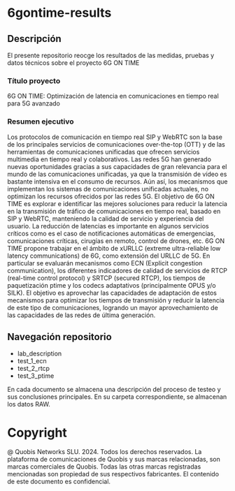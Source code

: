 # 6gontime-results

## Descripción

El presente repositorio reocge los resultados de las medidas, pruebas y datos
técnicos sobre el proyecto 6G ON TIME

### Título proyecto

6G ON TIME: Optimización de latencia en comunicaciones en tiempo real para 5G
avanzado

### Resumen ejecutivo

Los protocolos de comunicación en tiempo real SIP y WebRTC son la base de los
principales servicios de comunicaciones  over-the-top (OTT) y de las
herramientas de comunicaciones unificadas que ofrecen servicios multimedia en
tiempo real y colaborativos. Las redes 5G han generado nuevas oportunidades
gracias a sus capacidades de gran relevancia para el mundo de las comunicaciones
unificadas, ya que la transmisión de vídeo es bastante intensiva en el consumo
de recursos. Aún así, los mecanismos que implementan los sistemas de
comunicaciones unificadas actuales, no optimizan los recursos ofrecidos por las
redes 5G. El objetivo de 6G ON TIME es explorar e identificar las mejores
soluciones para reducir la latencia en la transmisión de tráfico de
comunicaciones en tiempo real, basado en SIP y WebRTC, manteniendo la calidad de
servicio y experiencia del usuario. La reducción de latencias es importante en
algunos servicios críticos como es el caso de notificaciones automáticas de
emergencias, comunicaciones críticas, cirugías en remoto, control de drones,
etc. 6G ON TIME propone trabajar en el ámbito de xURLLC (extreme ultra-reliable
low latency communications) de 6G, como extensión del URLLC de 5G. En particular
se evaluarán mecanismos como ECN (Explicit congestion communication), los
diferentes indicadores de calidad de servicios de RTCP (real-time control
protocol) y SRTCP (secured RTCP), los tiempos de paquetización ptime y los
codecs adaptativos (principalmente OPUS y/o SILK). El objetivo es aprovechar las
capacidades de adaptación de estos mecanismos para optimizar los tiempos de
transmisión y reducir la latencia de este tipo de comunicaciones, logrando un
mayor aprovechamiento de las capacidades de las redes de última generación.

## Navegación repositorio

* lab_description
* test_1_ecn
* test_2_rtcp
* test_3_ptime

En cada documento se almacena una descripción del proceso de testeo y sus
conclusiones principales. En su carpeta correspondiente, se almacenan los datos
RAW.

# Copyright

@ Quobis Networks SLU. 2024. Todos los derechos reservados. La plataforma de
comunicaciones de Quobis y sus marcas relacionadas, son marcas comerciales de
Quobis. Todas las otras marcas registradas mencionadas son propiedad de sus
respectivos fabricantes. El contenido de este documento es confidencial.
